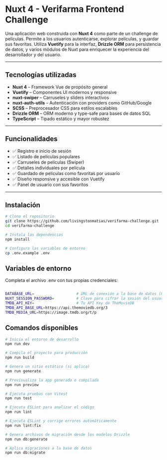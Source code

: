 #  Nuxt 4 - Verifarma Frontend Challenge

Una aplicación web construida con **Nuxt 4** como parte de un challenge de películas. Permite a los usuarios autenticarse, explorar películas, y guardar sus favoritas. Utiliza **Vuetify** para la interfaz, **Drizzle ORM** para persistencia de datos, y varios módulos de Nuxt para enriquecer la experiencia del desarrollador y del usuario.

---

##  Tecnologías utilizadas

- **Nuxt 4** – Framework Vue de propósito general
- **Vuetify** – Componentes UI modernos y responsive
- **nuxt-swiper** – Carruseles y sliders interactivos
- **nuxt-auth-utils** – Autenticación con providers como GitHub/Google
- **SCSS** – Preprocesador CSS para estilos escalables
- **Drizzle ORM** – ORM moderno y type-safe para bases de datos SQL
- **TypeScript** – Tipado estático y mayor robustez

---

##  Funcionalidades

- ✅ Registro e inicio de sesión
- ✅ Listado de películas populares
- ✅ Carruseles de películas (Swiper)
- ✅ Detalles individuales por película
- ✅ Guardado de películas como favoritas por usuario
- ✅ Diseño responsive y accesible con Vuetify
- ✅ Panel de usuario con sus favoritos

---

##  Instalación

```bash
# Clona el repositorio
git clone https://github.com/livingstonmatias/verifarma-challenge.git
cd verifarma-challenge

# Instala las dependencias
npm install

# Configura las variables de entorno
cp .env.example .env

```

##  Variables de entorno

Completa el archivo .env con tus propias credenciales:
```bash

DATABASE_URL=                   # URL de conexión a la base de datos (PostgreSQL)
NUXT_SESSION_PASSWORD=          # Clave para cifrar la sesión del usuario (minimo 32 caracteres) 
TMDB_API_KEY=                   # Tu API Key de TheMovieDB
TMDB_API_BASE_URL=https://api.themoviedb.org/3
TMDB_MEDIA_URL=https://image.tmdb.org/t/p
```

##  Comandos disponibles

```bash
# Inicia el entorno de desarrollo
npm run dev

# Compila el proyecto para producción
npm run build

# Genera un sitio estático (si aplica)
npm run generate

# Previsualiza la app generada o compilada
npm run preview

# Ejecuta pruebas con Vitest
npm run test

# Ejecuta ESLint para analizar el código
npm run lint

# Ejecuta ESLint y corrige errores automáticamente
npm run lint:fix

# Genera archivos de migración desde los modelos Drizzle
npm run db:generate

# Aplica migraciones a la base de datos
npm run db:migrate
```